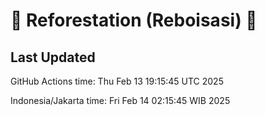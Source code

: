 
# 🌳 Reforestation (Reboisasi) 🌲

## Last Updated

GitHub Actions time: Thu Feb 13 19:15:45 UTC 2025

Indonesia/Jakarta time: Fri Feb 14 02:15:45 WIB 2025
